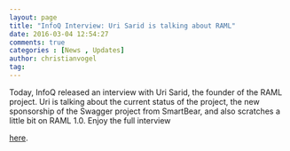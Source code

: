 ```yaml
---
layout: page
title: "InfoQ Interview: Uri Sarid is talking about RAML"
date: 2016-03-04 12:54:27
comments: true
categories : [News , Updates]
author: christianvogel
tag:
---
```


Today, InfoQ released an interview with Uri Sarid, the founder of the RAML project. Uri is talking about the current status of the project, the new sponsorship of the Swagger project from SmartBear, and also scratches a little bit on RAML 1.0. Enjoy the full interview 

[here][1].

 [1]: http://www.infoq.com/news/2015/04/raml-interview-uri-sarid
